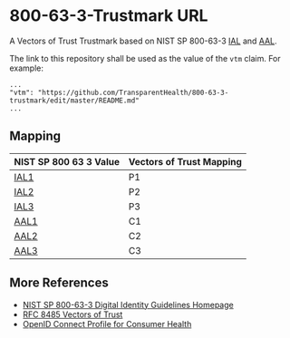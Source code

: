 # 800-63-3-Trustmark URL
A Vectors of Trust Trustmark based on NIST SP 800-63-3 [IAL](https://doi.org/10.6028/NIST.SP.800-63a)
and [AAL](https://doi.org/10.6028/NIST.SP.800-63b).

The link to this repository shall be used as the value of the `vtm` claim. For example:

    ...
    "vtm": "https://github.com/TransparentHealth/800-63-3-trustmark/edit/master/README.md"
    ...

Mapping
-------

| NIST SP 800 63 3 Value                                      | Vectors of Trust Mapping |
| ----------------------------------------------------------- | ------------------------ |
| [IAL1](https://pages.nist.gov/800-63-3/sp800-63a.html#sec4) | P1                       |
| [IAL2](https://pages.nist.gov/800-63-3/sp800-63a.html#sec4) | P2                       |
| [IAL3](https://pages.nist.gov/800-63-3/sp800-63a.html#sec4) | P3                       |
| [AAL1](https://pages.nist.gov/800-63-3/sp800-63b.html#sec4) | C1                       |
| [AAL2](https://pages.nist.gov/800-63-3/sp800-63b.html#sec4) | C2                       
| [AAL3](https://pages.nist.gov/800-63-3/sp800-63b.html#sec4) | C3                       |


More References
---------------

* [NIST SP 800-63-3 Digital Identity Guidelines Homepage](https://pages.nist.gov/800-63-3/) 
* [RFC 8485 Vectors of Trust](https://tools.ietf.org/html/rfc8485)
* [OpenID Connect Profile for Consumer Health](https://github.com/TransparentHealth/openid-connect-consumerhealth-profile/blob/master/README.md)
